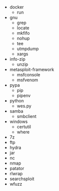 - docker
  - run
- gnu
  - grep
  - locate
  - mkfifo
  - nohup
  - tee
  - utmpdump
  - xargs
- info-zip
  - unzip
- metasploit-framework
  - msfconsole
  - msfvenom
- pypa
    - pip
    - pipenv
- python
  - wes.py
- samba
  - smbclient
- windows
  - certutil
  - where
- 7z
- ftp
- hydra
- jar
- nc
- nmap
- patator
- rlwrap
- searchsploit
- wfuzz
